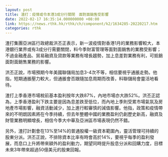 ```yaml
---
layout: post
title: 渣打：疫情或令本港3成分行關閉　面對面銷售受影響
date: 2022-02-17 16:35:14.000000000 +08:00
link: https://news.rthk.hk/rthk/ch/component/k2/1634285-20220217.htm
categories: rthk
---
```


渣打集團亞洲區行政總裁洪丕正表示，新一波疫情對香港1月的業務影響較大，本港銀行業界或有3成分行需要關閉，料今季財富管理等面對面銷售的業務受影響；不過金融產品、貿易融資及貸款等業務有增長趨勢，加上息差對業務有利，可抵銷面對面銷售業務的影響。

洪丕正說，市場預期今年美國聯儲局加息3-4次不等，相信要視乎通脹走勢。他指，短期通脹壓力較大，但通脹會否跟隨加息周期而改善，料聯儲局會靈活地看待。

渣打上季香港市場稅前基本盈利按年大跌87%，內地市場亦大跌52%。洪丕正認為，上季香港盈利下跌主要是因為息差跌至低位，而內地上季則受累市場氣氛及房地產市場影響，融資活動減少，加上進行較審慎的減值影響。他指，政策和疫情帶來的不明朗因素將在今季持續，但去年整體中國的業務盈利仍創歷史新高，融資及財管業務明顯增長，相信今季大中華及亞洲區市場表現仍然不錯。

另外，渣打計劃會在13%至14%的普通股權一級資本範圍內，靈活管理可持續的股東分派。洪丕正說，不排除資本比率有時會高於14%，要視乎每季的盈利發展，而息口上升將帶來額外的盈利動力，期望同時提升股息分派和回購力度，目標未來3年帶來超過50億美元的股東回報。

